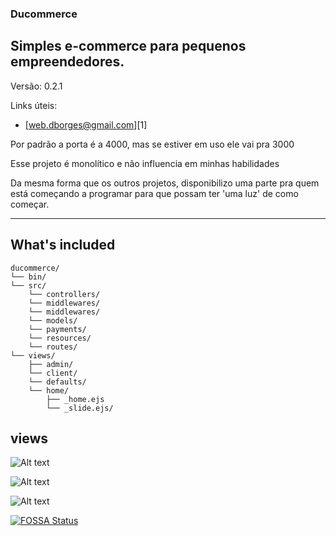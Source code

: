### **Ducommerce**
## Simples e-commerce para pequenos empreendedores.
Versão: 0.2.1

Links úteis:
- [web.dborges@gmail.com][1]

<p> Por padrão a porta é a 4000, mas se estiver em uso ele vai pra 3000 </p>
<p>Esse projeto é monolítico e não influencia em minhas habilidades</p>
<p>Da mesma forma que os outros projetos, disponibilizo uma parte pra quem está começando a programar para que possam ter 'uma luz' de como começar.</p>

-------------
## What's included


```text
ducommerce/
└── bin/
└── src/
    └── controllers/
    └── middlewares/
    └── middlewares/
    └── models/
    └── payments/
    └── resources/
    └── routes/
└── views/
    ├── admin/
    └── client/
    └── defaults/
    └── home/
        ├── _home.ejs
        └── _slide.ejs/
```



## views

![Alt text](https://imgur.com/W1WJ8mC.jpg)

![Alt text](https://imgur.com/plsWaV7.jpg)

![Alt text](https://imgur.com/gvqElPy.jpg)


[![FOSSA Status](https://app.fossa.com/api/projects/git%2Bgithub.com%2Fdeeborges%2Fecommerce-ejs-nodejs-javascript.svg?type=shield)](https://app.fossa.com/projects/git%2Bgithub.com%2Fdeeborges%2Fecommerce-ejs-nodejs-javascript?ref=badge_shield)
